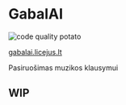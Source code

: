 # GabalAI
![code quality potato](https://badgen.net/badge/code%20quality/potato/orange)

[gabalai.licejus.lt](https://gabalai.licejus.lt/)

Pasiruošimas muzikos klausymui

## WIP

